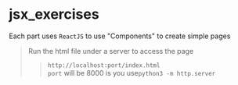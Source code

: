 # jsx_exercises

Each part uses `ReactJS` to use "Components" to create simple pages

> Run the html file under a server to access the page
>> `http://localhost:port/index.html`  
>> `port` will be 8000 is you use`python3 -m http.server`
